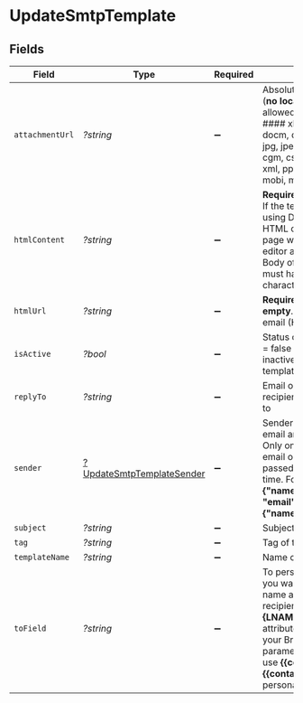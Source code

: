 # UpdateSmtpTemplate


## Fields

| Field                                                                                                                                                                                                                                                                                                          | Type                                                                                                                                                                                                                                                                                                           | Required                                                                                                                                                                                                                                                                                                       | Description                                                                                                                                                                                                                                                                                                    | Example                                                                                                                                                                                                                                                                                                        |
| -------------------------------------------------------------------------------------------------------------------------------------------------------------------------------------------------------------------------------------------------------------------------------------------------------------- | -------------------------------------------------------------------------------------------------------------------------------------------------------------------------------------------------------------------------------------------------------------------------------------------------------------- | -------------------------------------------------------------------------------------------------------------------------------------------------------------------------------------------------------------------------------------------------------------------------------------------------------------- | -------------------------------------------------------------------------------------------------------------------------------------------------------------------------------------------------------------------------------------------------------------------------------------------------------------- | -------------------------------------------------------------------------------------------------------------------------------------------------------------------------------------------------------------------------------------------------------------------------------------------------------------- |
| `attachmentUrl`                                                                                                                                                                                                                                                                                                | *?string*                                                                                                                                                                                                                                                                                                      | :heavy_minus_sign:                                                                                                                                                                                                                                                                                             | Absolute url of the attachment (**no local file**). Extensions allowed:<br/>#### xlsx, xls, ods, docx, docm, doc, csv, pdf, txt, gif, jpg, jpeg, png, tif, tiff, rtf, bmp, cgm, css, shtml, html, htm, zip, xml, ppt, pptx, tar, ez, ics, mobi, msg, pub and eps<br/>                                          | https://attachment.domain.com                                                                                                                                                                                                                                                                                  |
| `htmlContent`                                                                                                                                                                                                                                                                                                  | *?string*                                                                                                                                                                                                                                                                                                      | :heavy_minus_sign:                                                                                                                                                                                                                                                                                             | **Required if htmlUrl is empty**. If the template is designed using Drag & Drop editor via HTML content, then the design page will not have Drag & Drop editor access for that template. Body of the message (HTML must have more than 10 characters)<br/>                                                     | The order n°xxxxx has been confirmed. Thanks for your purchase                                                                                                                                                                                                                                                 |
| `htmlUrl`                                                                                                                                                                                                                                                                                                      | *?string*                                                                                                                                                                                                                                                                                                      | :heavy_minus_sign:                                                                                                                                                                                                                                                                                             | **Required if htmlContent is empty**. URL to the body of the email (HTML)<br/>                                                                                                                                                                                                                                 | https://html.domain.com                                                                                                                                                                                                                                                                                        |
| `isActive`                                                                                                                                                                                                                                                                                                     | *?bool*                                                                                                                                                                                                                                                                                                        | :heavy_minus_sign:                                                                                                                                                                                                                                                                                             | Status of the template. isActive = false means template is inactive, isActive = true means template is active                                                                                                                                                                                                  | true                                                                                                                                                                                                                                                                                                           |
| `replyTo`                                                                                                                                                                                                                                                                                                      | *?string*                                                                                                                                                                                                                                                                                                      | :heavy_minus_sign:                                                                                                                                                                                                                                                                                             | Email on which campaign recipients will be able to reply to                                                                                                                                                                                                                                                    | support@myshop.com                                                                                                                                                                                                                                                                                             |
| `sender`                                                                                                                                                                                                                                                                                                       | [?UpdateSmtpTemplateSender](../../models/shared/UpdateSmtpTemplateSender.md)                                                                                                                                                                                                                                   | :heavy_minus_sign:                                                                                                                                                                                                                                                                                             | Sender details including id or email and name (_optional_). Only one of either Sender's email or Sender's ID shall be passed in one request at a time. For example:<br/>**{"name":"xyz", "email":"example@abc.com"}**<br/>**{"name":"xyz", "id":123}**<br/>                                                    |                                                                                                                                                                                                                                                                                                                |
| `subject`                                                                                                                                                                                                                                                                                                      | *?string*                                                                                                                                                                                                                                                                                                      | :heavy_minus_sign:                                                                                                                                                                                                                                                                                             | Subject of the email                                                                                                                                                                                                                                                                                           | Thanks for your purchase !                                                                                                                                                                                                                                                                                     |
| `tag`                                                                                                                                                                                                                                                                                                          | *?string*                                                                                                                                                                                                                                                                                                      | :heavy_minus_sign:                                                                                                                                                                                                                                                                                             | Tag of the template                                                                                                                                                                                                                                                                                            | OrderConfirmation                                                                                                                                                                                                                                                                                              |
| `templateName`                                                                                                                                                                                                                                                                                                 | *?string*                                                                                                                                                                                                                                                                                                      | :heavy_minus_sign:                                                                                                                                                                                                                                                                                             | Name of the template                                                                                                                                                                                                                                                                                           | Order Confirmation - EN                                                                                                                                                                                                                                                                                        |
| `toField`                                                                                                                                                                                                                                                                                                      | *?string*                                                                                                                                                                                                                                                                                                      | :heavy_minus_sign:                                                                                                                                                                                                                                                                                             | To personalize the **To** Field. If you want to include the first name and last name of your recipient, add **{FNAME} {LNAME}**. These contact attributes must already exist in your Brevo account. If input parameter **params** used please use **{{contact.FNAME}} {{contact.LNAME}}** for personalization<br/> | {FNAME} {LNAME}                                                                                                                                                                                                                                                                                                |